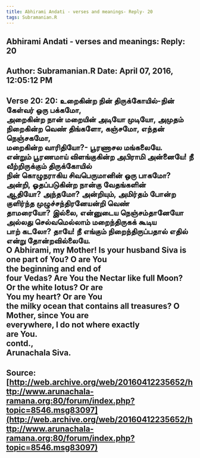 ```yaml
--- 
title: Abhirami Andati - verses and meanings- Reply- 20   
tags: Subramanian.R  
---  
```

##  Abhirami Andati - verses and meanings: Reply: 20  
Author: Subramanian.R       Date: April 07, 2016, 12:05:12 PM  
---  
Verse 20: 20: உறைகின்ற நின் திருக்கோயில்-நின் கேள்வர் ஒரு பக்கமோ,   
அறைகின்ற நான் மறையின் அடியோ முடியோ, அமுதம்   
நிறைகின்ற வெண் திங்களோ, கஞ்சமோ, எந்தன் நெஞ்சகமோ,   
மறைகின்ற வாரிதியோ?- பூரணாசல மங்கலையே.   
என்றும் பூரணமாய் விளங்குகின்ற அபிராமி அன்னையே! நீ வீற்றிருக்கும் திருக்கோயில்  
நின் கொழுநராகிய சிவபெருமானின் ஒரு பாகமோ? அன்றி, ஓதப்படுகின்ற நான்கு வேதங்களின்  
ஆதியோ? அந்தமோ? அன்றியும், அமிர்தம் போன்ற குளிர்ந்த முழுச்சந்திரனேயன்றி வெண்  
தாமரையோ? இல்லை, என்னுடைய நெஞ்சம்தானேயோ அல்லது செல்வமெல்லாம் மறைந்திருகக் கூடிய  
பாற் கடலோ? தாயே! நீ எங்கும் நிறைந்திருப்பதால் எதில் என்று தோன்றவில்லையே.   
O Abhirami, my Mother! Is your husband Siva is one part of You? O are You  
the beginning and end of   
four Vedas? Are You the Nectar like full Moon? Or the white lotus? Or are  
You my heart? Or are You   
the milky ocean that contains all treasures? O Mother, since You are  
everywhere, I do not where exactly   
are You.   
contd.,   
Arunachala Siva.
 ---  
Source:[http://web.archive.org/web/20160412235652/http://www.arunachala-ramana.org:80/forum/index.php?topic=8546.msg83097](http://web.archive.org/web/20160412235652/http://www.arunachala-ramana.org:80/forum/index.php?topic=8546.msg83097)   
---  

